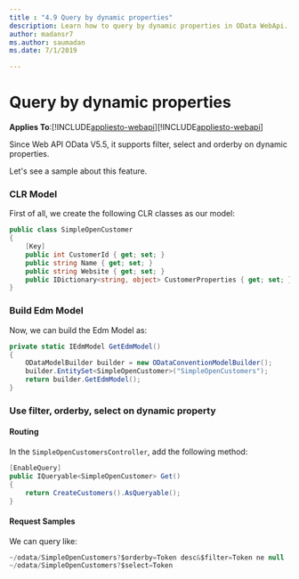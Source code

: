 ```yaml
---
title : "4.9 Query by dynamic properties"
description: Learn how to query by dynamic properties in OData WebApi. 
author: madansr7
ms.author: saumadan
ms.date: 7/1/2019

---
```

# Query by dynamic properties
**Applies To**:[!INCLUDE[appliesto-webapi](../includes/appliesto-webapi-v7.md)][!INCLUDE[appliesto-webapi](../includes/appliesto-webapi-v6.md)]

Since Web API OData V5.5, it supports filter, select and orderby on dynamic properties.

Let's see a sample about this feature.

### CLR Model

First of all, we create the following CLR classes as our model:

```C#
public class SimpleOpenCustomer
{
    [Key]
    public int CustomerId { get; set; }
    public string Name { get; set; }
    public string Website { get; set; }
    public IDictionary<string, object> CustomerProperties { get; set; }
}

```

### Build Edm Model

Now, we can build the Edm Model as:

```C#
private static IEdmModel GetEdmModel()
{ 
    ODataModelBuilder builder = new ODataConventionModelBuilder();
    builder.EntitySet<SimpleOpenCustomer>("SimpleOpenCustomers");
    return builder.GetEdmModel();
}
```

### Use filter, orderby, select on dynamic property

#### Routing
In the `SimpleOpenCustomersController`, add the following method:

```C#
[EnableQuery]
public IQueryable<SimpleOpenCustomer> Get()
{
    return CreateCustomers().AsQueryable();
}
```

#### Request Samples
We can query like:

```C#
~/odata/SimpleOpenCustomers?$orderby=Token desc&$filter=Token ne null
~/odata/SimpleOpenCustomers?$select=Token
```
